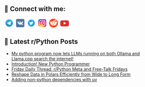 ## 🔎 Connect with me:
[<img src="https://github.com/bullbesh/bullbesh/blob/main/images/Telegram.png" width="32" height="32" />](https://t.me/bullbesh)
[<img src="https://github.com/bullbesh/bullbesh/blob/main/images/VK.png" width="32" height="32" />](https://vk.com/bullbesh)
[<img src="https://github.com/bullbesh/bullbesh/blob/main/images/Twitter.png" width="32" height="32" />](https://twitter.com/bullbesh1)
[<img src="https://github.com/bullbesh/bullbesh/blob/main/images/Instagram.png" width="32" height="32" />](https://www.instagram.com/bullbesh)
[<img src="https://github.com/bullbesh/bullbesh/blob/main/images/Reddit.png" width="32" height="32" />](https://www.reddit.com/user/bullbesh)
[<img src="https://github.com/bullbesh/bullbesh/blob/main/images/YouTube.png" width="32" height="32" />](https://www.youtube.com/channel/UCtfjRs6uzgq5mfm8S06WTcg)

## 📕 Latest r/Python Posts
<!-- BLOG-POST-LIST:START -->
- [My python program now lets LLMs running on both Ollama and Llama.cpp search the internet!](https://www.reddit.com/r/Python/comments/1fqf96f/my_python_program_now_lets_llms_running_on_both/)
- [Introduction! New Python Programmer](https://www.reddit.com/r/Python/comments/1fqcp9w/introduction_new_python_programmer/)
- [Friday Daily Thread: r/Python Meta and Free-Talk Fridays](https://www.reddit.com/r/Python/comments/1fqar0b/friday_daily_thread_rpython_meta_and_freetalk/)
- [Reshape Data in Polars Efficiently from Wide to Long Form](https://www.reddit.com/r/Python/comments/1fq8rf0/reshape_data_in_polars_efficiently_from_wide_to/)
- [Adding non-python dependencies with uv](https://www.reddit.com/r/Python/comments/1fq8dz7/adding_nonpython_dependencies_with_uv/)
<!-- BLOG-POST-LIST:END -->
